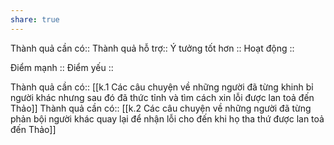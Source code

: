 ```yaml
---
share: true
---
```

Thành quả cần có:: 
Thành quả hỗ trợ:: 
Ý tưởng tốt hơn :: 
Hoạt động :: 

Điểm mạnh :: 
Điểm yếu :: 

Thành quả cần có:: [[k.1 Các câu chuyện về những người đã từng khinh bỉ người khác nhưng sau đó đã thức tỉnh và tìm cách xin lỗi được lan toả đến Thảo]] 
Thành quả cần có:: [[k.2 Các câu chuyện về những người đã từng phản bội người khác quay lại để nhận lỗi cho đến khi họ tha thứ được lan toả đến Thảo]]